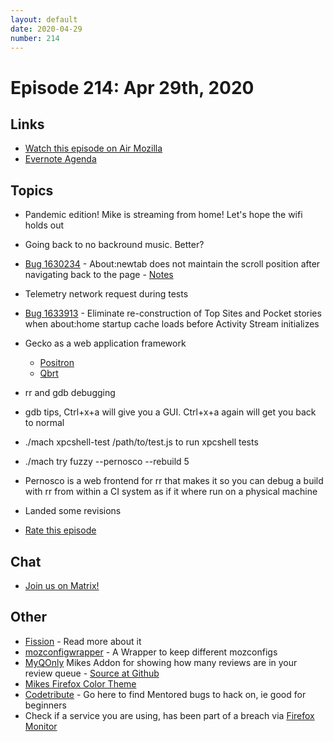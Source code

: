 ```yaml
---
layout: default
date: 2020-04-29
number: 214
---
```


# Episode 214: Apr 29th, 2020

## Links
* [Watch this episode on Air Mozilla](https://air.mozilla.org/event-redirect/367430/)
* [Evernote Agenda](https://www.evernote.com/shard/s434/client/snv?noteGuid=1fde32ef-43f5-47ae-89c6-c312f3665423&noteKey=6824b5d49a91b7ff&sn=https%3A%2F%2Fwww.evernote.com%2Fshard%2Fs434%2Fsh%2F1fde32ef-43f5-47ae-89c6-c312f3665423%2F6824b5d49a91b7ff&title=April%2B29th%252C%2B2020%2B-%2BEpisode%2B214)

## Topics
* Pandemic edition! Mike is streaming from home! Let's hope the wifi holds out
* Going back to no backround music. Better?
* [Bug 1630234](https://bugzilla.mozilla.org/show_bug.cgi?id=1630234) - About:newtab does not maintain the scroll position after navigating back to the page - [Notes](https://www.evernote.com/l/AbIdnKfcU55Crbvs2mH5Ysin-kPmufiV4rQ)
* Telemetry network request during tests
* [Bug 1633913](https://bugzilla.mozilla.org/show_bug.cgi?id=1633913) - Eliminate re-construction of Top Sites and Pocket stories when about:home startup cache loads before Activity Stream initializes
* Gecko as a web application framework
  - [Positron](https://github.com/mozilla/positron)
  - [Qbrt](https://github.com/mozilla/qbrt)
* rr and gdb debugging
* gdb tips, Ctrl+x+a will give you a GUI. Ctrl+x+a again will get you back to normal
* ./mach xpcshell-test /path/to/test.js to run xpcshell tests
* ./mach try fuzzy --pernosco --rebuild 5
* Pernosco is a web frontend for rr that makes it so you can debug a build with rr from within a CI system as if it where run on a physical machine
* Landed some revisions

* [Rate this episode](https://forms.gle/PfXpZsXd5o9yDduK7)

## Chat
* [Join us on Matrix!](https://matrix.to/#/!enWuAmKDOEEPYejXRk:mozilla.org?via=mozilla.org&via=raim.ist)

## Other
* [Fission](https://firefox-source-docs.mozilla.org/dom/dom/Fission.html) - Read more about it
* [mozconfigwrapper](https://github.com/ahal/mozconfigwrapper) - A Wrapper to keep different mozconfigs
* [MyQOnly](https://addons.mozilla.org/en-US/firefox/addon/myqonly/) Mikes Addon for showing how many reviews are in your review queue - [Source at Github](https://github.com/mikeconley/myqonly)
* [Mikes Firefox Color Theme](https://addons.mozilla.org/en-US/firefox/addon/electricbluegaloo/)
* [Codetribute](https://codetribute.mozilla.org/) - Go here to find Mentored bugs to hack on, ie good for beginners
* Check if a service you are using, has been part of a breach via [Firefox Monitor](https://monitor.firefox.com/breaches)

